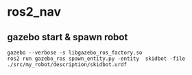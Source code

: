 # ros2_nav

## gazebo start & spawn robot

    gazebo --verbose -s libgazebo_ros_factory.so
    ros2 run gazebo_ros spawn_entity.py -entity  skidbot -file ./src/my_robot/description/skidbot.urdf
